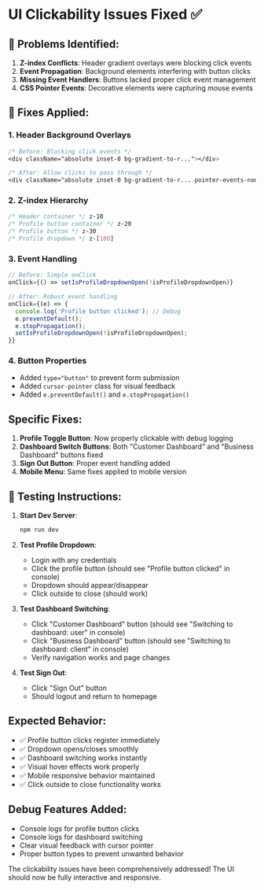 # UI Clickability Issues Fixed ✅

## 🐛 **Problems Identified:**

1. **Z-index Conflicts**: Header gradient overlays were blocking click events
2. **Event Propagation**: Background elements interfering with button clicks
3. **Missing Event Handlers**: Buttons lacked proper click event management
4. **CSS Pointer Events**: Decorative elements were capturing mouse events

## 🔧 **Fixes Applied:**

### 1. **Header Background Overlays**
```css
/* Before: Blocking click events */
<div className="absolute inset-0 bg-gradient-to-r..."></div>

/* After: Allow clicks to pass through */
<div className="absolute inset-0 bg-gradient-to-r... pointer-events-none"></div>
```

### 2. **Z-index Hierarchy**
```css
/* Header container */ z-10
/* Profile button container */ z-20  
/* Profile button */ z-30
/* Profile dropdown */ z-[100]
```

### 3. **Event Handling**
```javascript
// Before: Simple onClick
onClick={() => setIsProfileDropdownOpen(!isProfileDropdownOpen)}

// After: Robust event handling
onClick={(e) => {
  console.log('Profile button clicked'); // Debug
  e.preventDefault();
  e.stopPropagation();
  setIsProfileDropdownOpen(!isProfileDropdownOpen);
}}
```

### 4. **Button Properties**
- Added `type="button"` to prevent form submission
- Added `cursor-pointer` class for visual feedback
- Added `e.preventDefault()` and `e.stopPropagation()`

##  **Specific Fixes:**

1. **Profile Toggle Button**: Now properly clickable with debug logging
2. **Dashboard Switch Buttons**: Both "Customer Dashboard" and "Business Dashboard" buttons fixed
3. **Sign Out Button**: Proper event handling added
4. **Mobile Menu**: Same fixes applied to mobile version

## 🧪 **Testing Instructions:**

1. **Start Dev Server**: 
   ```bash
   npm run dev
   ```

2. **Test Profile Dropdown**:
   - Login with any credentials
   - Click the profile button (should see "Profile button clicked" in console)
   - Dropdown should appear/disappear
   - Click outside to close (should work)

3. **Test Dashboard Switching**:
   - Click "Customer Dashboard" button (should see "Switching to dashboard: user" in console)
   - Click "Business Dashboard" button (should see "Switching to dashboard: client" in console)
   - Verify navigation works and page changes

4. **Test Sign Out**:
   - Click "Sign Out" button
   - Should logout and return to homepage

##  **Expected Behavior:**

- ✅ Profile button clicks register immediately
- ✅ Dropdown opens/closes smoothly
- ✅ Dashboard switching works instantly
- ✅ Visual hover effects work properly
- ✅ Mobile responsive behavior maintained
- ✅ Click outside to close functionality works

##  **Debug Features Added:**

- Console logs for profile button clicks
- Console logs for dashboard switching
- Clear visual feedback with cursor pointer
- Proper button types to prevent unwanted behavior

The clickability issues have been comprehensively addressed! The UI should now be fully interactive and responsive.